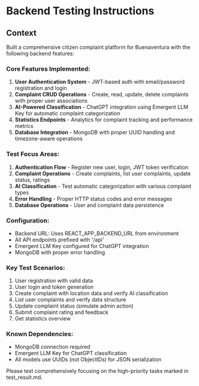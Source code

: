 # Backend Testing Instructions

## Context
Built a comprehensive citizen complaint platform for Buenaventura with the following backend features:

### Core Features Implemented:
1. **User Authentication System** - JWT-based auth with email/password registration and login
2. **Complaint CRUD Operations** - Create, read, update, delete complaints with proper user associations
3. **AI-Powered Classification** - ChatGPT integration using Emergent LLM Key for automatic complaint categorization
4. **Statistics Endpoints** - Analytics for complaint tracking and performance metrics
5. **Database Integration** - MongoDB with proper UUID handling and timezone-aware operations

### Test Focus Areas:
1. **Authentication Flow** - Register new user, login, JWT token verification
2. **Complaint Operations** - Create complaints, list user complaints, update status, ratings
3. **AI Classification** - Test automatic categorization with various complaint types
4. **Error Handling** - Proper HTTP status codes and error messages
5. **Database Operations** - User and complaint data persistence

### Configuration:
- Backend URL: Uses REACT_APP_BACKEND_URL from environment
- All API endpoints prefixed with '/api'
- Emergent LLM Key configured for ChatGPT integration
- MongoDB with proper error handling

### Key Test Scenarios:
1. User registration with valid data
2. User login and token generation
3. Create complaint with location data and verify AI classification
4. List user complaints and verify data structure
5. Update complaint status (simulate admin action)
6. Submit complaint rating and feedback
7. Get statistics overview

### Known Dependencies:
- MongoDB connection required
- Emergent LLM Key for ChatGPT classification
- All models use UUIDs (not ObjectIDs) for JSON serialization

Please test comprehensively focusing on the high-priority tasks marked in test_result.md.
